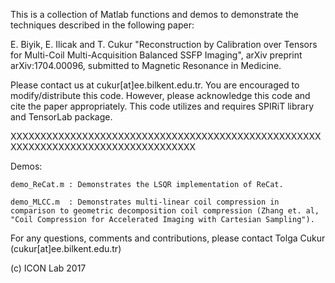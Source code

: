 This is a collection of Matlab functions and demos to demonstrate the techniques described in the following paper:

E. Biyik, E. Ilicak and T. Cukur "Reconstruction by Calibration over Tensors for Multi-Coil Multi-Acquisition Balanced SSFP Imaging", arXiv preprint arXiv:1704.00096, submitted to Magnetic Resonance in Medicine.

Please contact us at cukur[at]ee.bilkent.edu.tr. You are encouraged to modify/distribute this code. However,
please acknowledge this code and cite the paper appropriately.
This code utilizes and requires SPIRiT library and TensorLab package.

XXXXXXXXXXXXXXXXXXXXXXXXXXXXXXXXXXXXXXXXXXXXXXXXXXXXXXXXXXXXXXXXXXXXXXXXXXXXXXXXXXX

Demos:

	demo_ReCat.m : Demonstrates the LSQR implementation of ReCat.

	demo_MLCC.m  : Demonstrates multi-linear coil compression in comparison to geometric decomposition coil compression (Zhang et. al, "Coil Compression for Accelerated Imaging with Cartesian Sampling").
	

For any questions, comments and contributions, please contact
Tolga Cukur (cukur[at]ee.bilkent.edu.tr)

(c) ICON Lab 2017




                      
